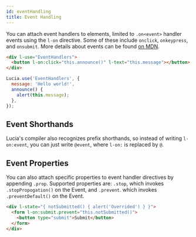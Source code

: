 ```yaml
---
id: eventHandling
title: Event Handling
---
```


You can attach event handlers to elements, limited to `.on<event>` handler events using the `l-on` directive. Some of these include `onclick`, `onkeypress`, and `onsubmit`. More details about events can be found [on MDN](https://developer.mozilla.org/en-US/docs/Web/Guide/Events/Event_handlers).

```html
<div l-use="EventHandlers">
  <button l-on:click="this.announce()" l-text="this.message"></button>
</div>
```

```javascript
Lucia.use('EventHandlers', {
  message: 'Hello world!',
  announce() {
    alert(this.message);
  },
});
```

## Event Shorthands

Lucia's compiler also recognizes prefix shorthands, so instead of writing `l-on:event`, you can just write `@event`, where `l-on:` is replaced by `@`.

## Event Properties

You can also attach specific properties to event handler directives by appending `.prop`. Supported properties are: `.stop`, which invokes `.stopPropogation()` on the Event, and `.prevent`. which invokes `.preventDefault()` on the Event.

```html
<div l-state="{ notSubmitted() { alert('Overrided') } }">
  <form l-on:submit.prevent="this.notSubmitted()">
    <button type="submit">Submit</button>
  </form>
</div>
```

